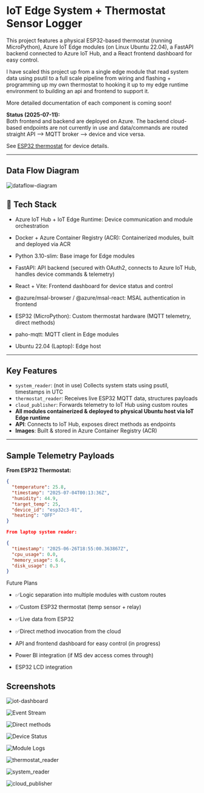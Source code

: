 # IoT Edge System + Thermostat Sensor Logger

This project features a physical ESP32-based thermostat (running MicroPython), Azure IoT Edge modules (on Linux Ubuntu 22.04), a FastAPI backend connected to Azure IoT Hub, and a React frontend dashboard for easy control.

I have scaled this project up from a single edge module that read system data using psutil to a full scale pipeline from wiring and flashing + programming up my own thermostat to hooking it up to my edge runtime environment to building an api and frontend to support it.

More detailed documentation of each component is coming soon!

**Status (2025-07-11):**  
Both frontend and backend are deployed on Azure.
The backend cloud-based endpoints are not currently in use and data/commands are routed straight API --> MQTT broker --> device and vice versa.

See [ESP32 thermostat](./thermostat-prototype/) for device details.

---
## Data Flow Diagram


![dataflow-diagram](/screenshots/dataflow.png)

## 🔧 Tech Stack

- Azure IoT Hub + IoT Edge Runtime: Device communication and module orchestration

- Docker + Azure Container Registry (ACR): Containerized modules, built and deployed via ACR

- Python 3.10-slim: Base image for Edge modules

- FastAPI: API backend (secured with OAuth2, connects to Azure IoT Hub, handles device commands & telemetry)

- React + Vite: Frontend dashboard for device status and control

- @azure/msal-browser / @azure/msal-react: MSAL authentication in frontend

- ESP32 (MicroPython): Custom thermostat hardware (MQTT telemetry, direct methods)

- paho-mqtt: MQTT client in Edge modules

- Ubuntu 22.04 (Laptop): Edge host
---

##  Key Features

- `system_reader`: (not in use) Collects system stats using psutil, timestamps in UTC
- `thermostat_reader`: Receives live ESP32 MQTT data, structures payloads
- `cloud_publisher`: Forwards telemetry to IoT Hub using custom routes
- **All modules containerized & deployed to physical Ubuntu host via IoT Edge runtime**
- **API**: Connects to IoT Hub, exposes direct methods as endpoints
- **Images**: Built & stored in Azure Container Registry (ACR)

---

##  Sample Telemetry Payloads

**From ESP32 Thermostat:**
```json
{
  "temperature": 25.8,
  "timestamp": "2025-07-04T00:13:36Z",
  "humidity": 44.9,
  "target_temp": 25,
  "device_id": "esp32c3-01",
  "heating": "OFF"
}

From laptop system reader:

{
  "timestamp": "2025-06-26T18:55:00.363867Z",
  "cpu_usage": 0.0,
  "memory_usage": 6.6,
  "disk_usage": 0.3
}
```


 Future Plans

- ✅Logic separation into multiple modules with custom routes

- ✅Custom ESP32 thermostat (temp sensor + relay)

- ✅Live data from ESP32

- ✅Direct method invocation from the cloud

- API and frontend dashboard for easy control (in progress)

- Power BI integration (if MS dev access comes through)

- ESP32 LCD integration




## Screenshots


![iot-dashboard](/screenshots/iot-dashboard.png)

![Event Stream](/screenshots/CLI-stream.png)

![Direct methods](/screenshots/direct-methods.png)

![Device Status](/screenshots/sensorLogger-device.png)

![Module Logs](/screenshots/reader-and-publisher-logs.png)

![thermostat_reader](/screenshots/thermostat_logger.png)

![system_reader](/screenshots/system_reader.png)

![cloud_publisher](/screenshots/cloud_publisher.png)
